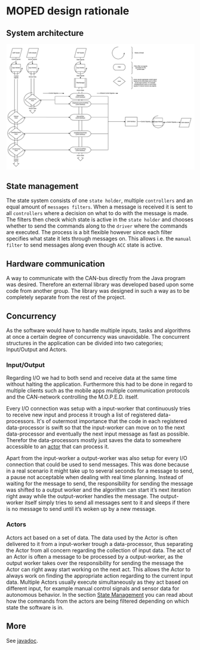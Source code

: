 # MOPED design rationale

## System architecture
![dataflow](https://github.com/hulthe/DAT255/raw/master/doc/onTruckPlugin/dataFlow.png)

## State management
The state system consists of one `state holder`, multiple `controllers` and an equal amount of `messages filters`.
When a message is received it is sent to all `controllers` where a decision on what to do with the message is made.
The filters then check which state is active in the `state holder` and chooses whether to send the commands along to the `driver` where the commands are executed.
The process is a bit flexible however since each filter specifies what state it lets through messages on.
This allows i.e. the `manual filter` to send messages along even though `ACC` state is active.

## Hardware communication
A way to communicate with the CAN-bus directly from the Java program was desired.
Therefore an external library was developed based upon some code from another group.
The library was designed in such a way as to be completely separate from the rest of the project.

## Concurrency
As the software would have to handle multiple inputs, tasks and algorithms at once a certain degree of concurrency was unavoidable.
The concurrent structures in the application can be divided into two categories; Input/Output and Actors.

### Input/Output
Regarding I/O we had to both send and receive data at the same time without halting the application.
Furthermore this had to be done in regard to multiple clients such as the mobile apps multiple communication protocols and the CAN-network controlling the M.O.P.E.D. itself.

Every I/O connection was setup with a input-worker that continuously tries to receive new input and process it trough a list of registered data-processors.
It's of outermost importance that the code in each registered data-processor is swift so that the input-worker can move on to the next data-processor and eventually the next input message as fast as possible.
Therefor the data-processors mostly just saves the data to somewhere accessible to an [actor](###actors) that can process it.

Apart from the input-worker a output-worker was also setup for every I/O connection that could be used to send messages.
This was done because in a real scenario it might take up to several seconds for a message to send, a pause not acceptable when dealing with real time planning.
Instead of waiting for the message to send, the responsibility for sending the message was shifted to a output worker and the algorithm can start it’s next iteration right away while the output-worker handles the message.
The output-worker itself simply tries to send all messages sent to it and sleeps if there is no message to send until it’s woken up by a new message.

### Actors
Actors act based on a set of data.
The data used by the Actor is often delivered to it from a input-worker trough a data-processor, thus separating the Actor from all concern regarding the collection of input data.
The act of an Actor is often a message to be processed by a output-worker, as the output worker takes over the responsibility for sending the message the Actor can right away start working on the next act.
This allows the Actor to always work on finding the appropriate action regarding to the current input data.
Multiple Actors usually execute simultaneously as they act based on different input, for example manual control signals and sensor data for autonomous behavior.
In the section [State Management](##state-management) you can read about how the commands from the actors are being filtered depending on which state the software is in.

## More
See [javadoc](https://github.com/hulthe/DAT255/tree/master/doc/onTruckPlugin/javaDoc).
